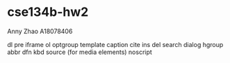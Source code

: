 # cse134b-hw2
Anny Zhao
A18078406


dl
pre
iframe
ol
optgroup
template
caption
cite
ins
del
search
dialog
hgroup
abbr
dfn
kbd
source (for media elements)
noscript
